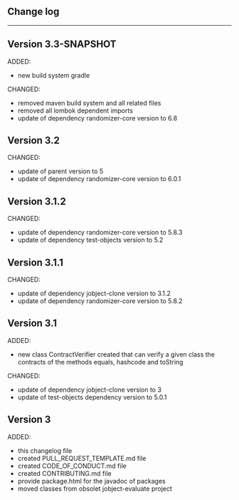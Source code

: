 ## Change log
----------------------

Version 3.3-SNAPSHOT
-------------

ADDED:
 
- new build system gradle

CHANGED:

- removed maven build system and all related files
- removed all lombok dependent imports
- update of dependency randomizer-core version to 6.8

Version 3.2
-------------

CHANGED:

- update of parent version to 5
- update of dependency randomizer-core version to 6.0.1

Version 3.1.2
-------------

CHANGED:

- update of dependency randomizer-core version to 5.8.3
- update of dependency test-objects version to 5.2

Version 3.1.1
-------------

CHANGED:

- update of dependency jobject-clone version to 3.1.2
- update of dependency randomizer-core version to 5.8.2

Version 3.1
-------------

ADDED:
 
- new class ContractVerifier created that can verify a given class the contracts of the methods equals, hashcode and toString

CHANGED:

- update of dependency jobject-clone version to 3
- update of test-objects dependency version to 5.0.1

Version 3
-------------

ADDED:
 
- this changelog file
- created PULL_REQUEST_TEMPLATE.md file
- created CODE_OF_CONDUCT.md file
- created CONTRIBUTING.md file
- provide package.html for the javadoc of packages
- moved classes from obsolet jobject-evaluate project


